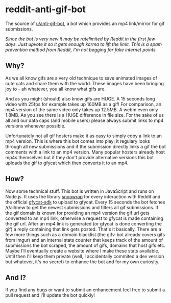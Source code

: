 # reddit-anti-gif-bot

The source of [u/anti-gif-bot](https://reddit.com/u/anti-gif-bot), a bot which provides an mp4
link/mirror for gif submissions.

*Since the bot is very new it may be ratelimited by Reddit in the first few days. Just upvote
it so it gets enough karma to lift the limit. This is a spam prevention method from Reddit,
I'm not begging for fake internet points.*

## Why?

As we all know gifs are a very old technique to save animated images of cute cats and
share them with the world. These images have been bringing joy to -
ah whatever, you all know what gifs are.

And as you might (should) also know gifs are HUGE. A 15 seconds long video with 25fps for
example takes up 160MB as a gif! For comparison, an mp4 version of the same video only takes
up 12.5MB. A webm even only 1.8MB. As you see there is a HUGE difference in file size. For
the sake of us all and our data caps (and mobile users) please always submit links to mp4
versions whenever possible.

Unfortunately not all gif hosters make it as easy to simply copy a link to an mp4 version.
This is where this bot comes into play; it regulary looks through all new submissions and
if the submission directly links a gif the bot comments with a link to an mp4 version. Many
popular hosters already host mp4s themselves but if they don't provide alternative versions
this bot uploads the gif to gfycat which then converts it to an mp4.


## How?

Now some technical stuff. This bot is written in JavaScript and runs on Node.js. It uses the
library [snoowrap](https://github.com/not-an-aardvark/snoowrap) for every interaction with
Reddit and the official [gfycat-sdk](https://github.com/gfycat/gfycat-sdk) to upload to gfycat.
Every 15 seconds the bot fetches /r/all/new to get the newest submissions and filters all
gif submissions. If the gif domain is known for providing an mp4 version the gif url gets
converted to an mp4 link, otherwise a request to gfycat is made containing the gif url.
After an mp4 link is generated (or gfycat is done converting the gif) a reply containing that
link gets posted. That's it basically. There are a few more things such as a domain blacklist
(the gifv-bot already covers gifs from imgur) and an internal stats counter that keeps track
of the amount of submissions the bot scraped, the amount of gifs, domains that host gifs etc.
Maybe I'll eventually create a website where I make these stats available. Until then I'll
keep them private (well, I accidentally commited a dev version but whatever, it's no secret)
to enhance the bot and for my own curiosity.

## And I?

If you find any bugs or want to submit an enhancement feel free to submit a pull request and
I'll update the bot quickly!
